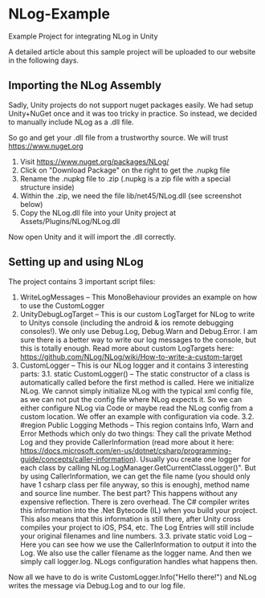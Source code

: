 # NLog-Example
Example Project for integrating NLog in Unity

A detailed article about this sample project will be uploaded to our website in the following days.

## Importing the NLog Assembly

Sadly, Unity projects do not support nuget packages easily. We had setup Unity+NuGet once and it was too tricky in practice.
So instead, we decided to manually include NLog as a .dll file.

So go and get your .dll file from a trustworthy source. We will trust https://www.nuget.org 

1. Visit https://www.nuget.org/packages/NLog/
2. Click on "Download Package" on the right to get the .nupkg file
3. Rename the .nupkg file to .zip (.nupkg is a zip file with a special structure inside)
4. Within the .zip, we need the file lib/net45/NLog.dll (see screenshot below)
5. Copy the NLog.dll file into your Unity project at Assets/Plugins/NLog/NLog.dll

Now open Unity and it will import the .dll correctly.

## Setting up and using NLog

The project contains 3 important script files:
1. WriteLogMessages – This MonoBehaviour provides an example on how to use the CustomLogger
2. UnityDebugLogTarget – This is our custom LogTarget for NLog to write to Unitys console (including the android & ios remote debugging consoles!). We only use Debug.Log, Debug.Warn and Debug.Error. I am sure there is a better way to write our log messages to the console, but this is totally enough. Read more about custom LogTargets here: https://github.com/NLog/NLog/wiki/How-to-write-a-custom-target
3. CustomLogger – This is our NLog logger and it contains 3 interesting parts:
3.1. static CustomLogger() – The static constructor of a class is automatically called before the first method is called. Here we initialize NLog. We cannot simply initialize NLog with the typical xml config file, as we can not put the config file where NLog expects it. So we can either configure NLog via Code or maybe read the NLog config from a custom location. We offer an example with configuration via code.
3.2. #region Public Logging Methods – This region contains Info, Warn and Error Methods which only do two things: They call the private Method Log and they provide CallerInformation (read more about it here: https://docs.microsoft.com/en-us/dotnet/csharp/programming-guide/concepts/caller-information). Usually you create one logger for each class by calling  NLog.LogManager.GetCurrentClassLogger()". But by using CallerInformation, we can get the file name (you should only have 1 csharp class per file anyway, so this is enough), method name and source line number. The best part? This happens without any expensive reflection. There is zero overhead. The C# compiler writes this information into the .Net Bytecode (IL) when you build your project.
This also means that this information is still there, after Unity cross compiles your project to iOS, PS4, etc. The Log Entries will still include your original filenames and line numbers.
3.3. private static void Log – Here you can see how we use the CallerInformation to output it into the Log. We also use the caller filename as the logger name. And then we simply call logger.log. NLogs configuration handles what happens then.

Now all we have to do is write CustomLogger.Info("Hello there!") and NLog writes the message via Debug.Log and to our log file.
